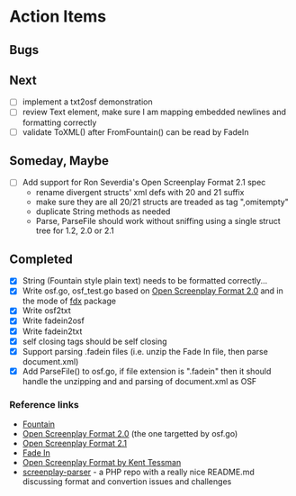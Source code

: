 
# Action Items

## Bugs


## Next

+ [ ] implement a txt2osf demonstration
+ [ ] review Text element, make sure I am mapping embedded newlines and formatting correctly
+ [ ] validate ToXML() after FromFountain() can be read by FadeIn

## Someday, Maybe

+ [ ] Add support for Ron Severdia's Open Screenplay Format 2.1 spec
    + rename divergent structs' xml defs with 20 and 21 suffix
    + make sure they are all 20/21 structs are treaded as tag ",omitempty" 
    + duplicate String methods as needed
    + Parse, ParseFile should work without sniffing using a single struct tree for 1.2, 2.0 or 2.1 

## Completed

+ [x] String (Fountain style plain text) needs to be formatted correctly...
+ [x] Write osf.go, osf_test.go based on [Open Screenplay Format 2.0](https://sourceforge.net/projects/openscrfmt/) and in the mode of [fdx](https://github.com/rsdoiel/fdx) package
+ [x] Write osf2txt
+ [x] Write fadein2osf
+ [x] Write fadein2txt
+ [x] self closing tags should be self closing
+ [x] Support parsing .fadein files (i.e. unzip the Fade In file, then parse document.xml)
+ [x] Add ParseFile() to osf.go, if file extension is ".fadein" then it should handle the unzipping and and parsing of document.xml as OSF

### Reference links

+ [Fountain](https://fountain.io)
+ [Open Screenplay Format 2.0](https://sourceforge.net/projects/openscrfmt/) (the one targetted by osf.go)
+ [Open Screenplay Format 2.1](https://github.com/severdia/Open-Screenplay-Format)
+ [Fade In](https://www.fadeinpro.com)
+ [Open Screenplay Format by Kent Tessman](http://www.kenttessman.com/2012/02/open-screenplay-format/)
+ [screenplay-parser](https://github.com/azcoppen/screenplay-parser) - a PHP repo with a really nice README.md discussing format and convertion issues and challenges

